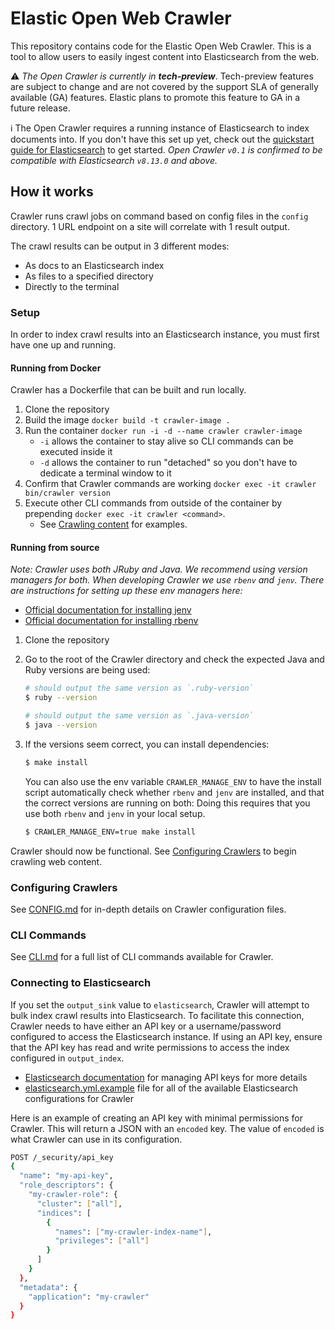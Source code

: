 # Elastic Open Web Crawler

This repository contains code for the Elastic Open Web Crawler.
This is a tool to allow users to easily ingest content into Elasticsearch from the web.

⚠️ _The Open Crawler is currently in **tech-preview**_.
Tech-preview features are subject to change and are not covered by the support SLA of generally available (GA) features.
Elastic plans to promote this feature to GA in a future release.

ℹ️ The Open Crawler requires a running instance of Elasticsearch to index documents into.
If you don't have this set up yet, check out the [quickstart guide for Elasticsearch](https://www.elastic.co/guide/en/elasticsearch/reference/master/quickstart.html) to get started.
_Open Crawler `v0.1` is confirmed to be compatible with Elasticsearch `v8.13.0` and above._

## How it works

Crawler runs crawl jobs on command based on config files in the `config` directory.
1 URL endpoint on a site will correlate with 1 result output.

The crawl results can be output in 3 different modes:

- As docs to an Elasticsearch index
- As files to a specified directory
- Directly to the terminal

### Setup

In order to index crawl results into an Elasticsearch instance, you must first have one up and running.

#### Running from Docker

Crawler has a Dockerfile that can be built and run locally.

1. Clone the repository
2. Build the image `docker build -t crawler-image .`
3. Run the container `docker run -i -d --name crawler crawler-image`
   - `-i` allows the container to stay alive so CLI commands can be executed inside it
   - `-d` allows the container to run "detached" so you don't have to dedicate a terminal window to it
4. Confirm that Crawler commands are working `docker exec -it crawler bin/crawler version`
5. Execute other CLI commands from outside of the container by prepending `docker exec -it crawler <command>`.
   - See [Crawling content](#crawling-content) for examples.

#### Running from source

_Note: Crawler uses both JRuby and Java.
We recommend using version managers for both.
When developing Crawler we use `rbenv` and `jenv`.
There are instructions for setting up these env managers here:_

- [Official documentation for installing jenv](https://www.jenv.be/)
- [Official documentation for installing rbenv](https://github.com/rbenv/rbenv?tab=readme-ov-file#installation)

1. Clone the repository
2. Go to the root of the Crawler directory and check the expected Java and Ruby versions are being used:
    ```bash
    # should output the same version as `.ruby-version`
    $ ruby --version

    # should output the same version as `.java-version`
    $ java --version
    ```

3. If the versions seem correct, you can install dependencies:
    ```bash
    $ make install
    ```

    You can also use the env variable `CRAWLER_MANAGE_ENV` to have the install script automatically check whether `rbenv` and `jenv` are installed, and that the correct versions are running on both:
    Doing this requires that you use both `rbenv` and `jenv` in your local setup.

    ```bash
    $ CRAWLER_MANAGE_ENV=true make install
    ```

Crawler should now be functional.
See [Configuring Crawlers](#configuring-crawlers) to begin crawling web content.

### Configuring Crawlers

See [CONFIG.md](docs/CONFIG.md) for in-depth details on Crawler configuration files.

### CLI Commands

See [CLI.md](docs/CLI.md) for a full list of CLI commands available for Crawler.

### Connecting to Elasticsearch

If you set the `output_sink` value to `elasticsearch`, Crawler will attempt to bulk index crawl results into Elasticsearch.
To facilitate this connection, Crawler needs to have either an API key or a username/password configured to access the Elasticsearch instance.
If using an API key, ensure that the API key has read and write permissions to access the index configured in `output_index`.

- [Elasticsearch documentation](https://www.elastic.co/guide/en/elasticsearch/reference/current/security-api-create-api-key.html) for managing API keys for more details
- [elasticsearch.yml.example](config/elasticsearch.yml.example) file for all of the available Elasticsearch configurations for Crawler

Here is an example of creating an API key with minimal permissions for Crawler.
This will return a JSON with an `encoded` key.
The value of `encoded` is what Crawler can use in its configuration. 

```bash
POST /_security/api_key
{
  "name": "my-api-key",
  "role_descriptors": { 
    "my-crawler-role": {
      "cluster": ["all"],
      "indices": [
        {
          "names": ["my-crawler-index-name"],
          "privileges": ["all"]
        }
      ]
    }
  },
  "metadata": {
    "application": "my-crawler"
  }
}
```

